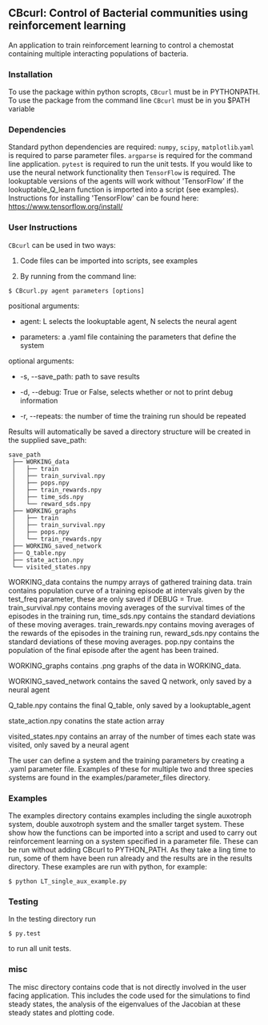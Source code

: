 ## CBcurl: Control of Bacterial communities using reinforcement learning
An application to train reinforcement learning to control a chemostat containing multiple interacting populations of bacteria.

### Installation
To use the package within python scropts, `CBcurl` must be in PYTHONPATH.
To use the package from the command line `CBcurl` must be in you $PATH variable

### Dependencies
Standard python dependencies are required: `numpy`, `scipy`, `matplotlib`.`yaml` is required to parse parameter files. `argparse` is required for the command line application. `pytest` is required to run the unit tests. If you would like to use the neural network functionality then `TensorFlow` is required. The lookuptable versions of the agents will work without 'TensorFlow' if the lookuptable_Q_learn function is imported into a script (see examples). Instructions for installing 'TensorFlow' can be found here:
 https://www.tensorflow.org/install/

### User Instructions
`CBcurl` can be used in two ways:
1) Code files can be imported into scripts, see examples

2) By running from the command line:
```console
$ CBcurl.py agent parameters [options]
```
positional arguments:

  - agent: L selects the lookuptable agent, N selects the neural agent

  - parameters: a .yaml file containing the parameters that define the system

optional arguments:

  - -s, --save_path: path to save results

  - -d, --debug: True or False, selects whether or not to print debug information

  - -r, --repeats: the number of time the training run should be repeated


Results will automatically be saved a directory structure will be created in the supplied save_path:

```
save_path
 ├── WORKING_data
 │   ├── train
 │   ├── train_survival.npy
 │   ├── pops.npy
 │   ├── train_rewards.npy
 │   ├── time_sds.npy
 │   └── reward_sds.npy
 ├── WORKING_graphs
 │   ├── train
 │   ├── train_survival.npy
 │   ├── pops.npy
 │   └── train_rewards.npy
 ├── WORKING_saved_network
 ├── Q_table.npy
 ├── state_action.npy
 └── visited_states.npy
```

WORKING_data contains the numpy arrays of gathered training data. train contains population curve of a training episode at intervals given by the test_freq parameter, these are only saved if DEBUG = True. train_survival.npy contains moving averages of the survival times of the episodes in the training run, time_sds.npy contains the standard deviations of these moving averages. train_rewards.npy contains moving averages of the rewards of the episodes in the training run, reward_sds.npy contains the standard deviations of these moving averages. pop.npy contains the population of the final episode after the agent has been trained.

WORKING_graphs contains .png graphs of the data in WORKING_data.

WORKING_saved_network contains the saved Q network, only saved by a neural agent

Q_table.npy contains the final Q_table, only saved by a lookuptable_agent

state_action.npy conatins the state action array

visited_states.npy contains an array of the number of times each state was visited, only saved by a neural agent

The user can define a system and the training parameters by creating a .yaml parameter file. Examples of these for multiple two and three species systems are found in the examples/parameter_files directory.

### Examples
The examples directory contains examples including the single auxotroph system, double auxotroph system and the smaller target system. These show how the functions can be imported into a script and used to carry out reinforcement learning on a system specified in a parameter file. These can be run without adding CBcurl to PYTHON_PATH. As they take a ling time to run, some of them have been run already and the results are in the results directory. These examples are run with python, for example:
```console
$ python LT_single_aux_example.py
```

### Testing
In the testing directory run

```console
$ py.test
```
to run all unit tests.


### misc
The misc directory contains code that is not directly involved in the user facing application. This includes the code used for the simulations to find steady states, the analysis of the eigenvalues of the Jacobian at these steady states and plotting code.
